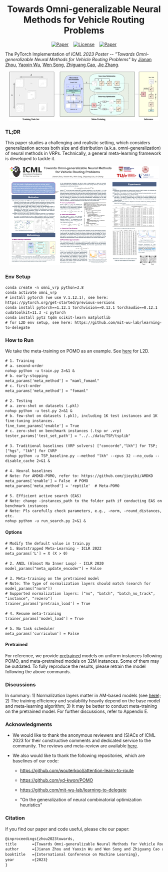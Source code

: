 <h1 align="center"> Towards Omni-generalizable Neural Methods for Vehicle Routing Problems </h1>

<p align="center">
      <a href="https://openreview.net/forum?id=PlFBOnVOFg"><img src="https://img.shields.io/badge/OpenReview-PDF-brightgreen" alt="Paper"></a>&nbsp;&nbsp;&nbsp;&nbsp;<a href="https://icml.cc/virtual/2023/poster/25267"><img alt="License" src="https://img.shields.io/static/v1?label=ICML'23&message=Hawaii&color=9cf"></a>&nbsp;&nbsp;&nbsp;&nbsp;<a href="https://github.com/RoyalSkye/Omni-VRP/blob/main/LICENSE"><img src="https://img.shields.io/badge/License-MIT-orange" alt="Paper"></a>
  </p>

The PyTorch Implementation of *ICML 2023 Poster -- "Towards Omni-generalizable Neural Methods for Vehicle Routing Problems"* by [Jianan Zhou](https://royalskye.github.io), [Yaoxin Wu](https://research.tue.nl/en/persons/yaoxin-wu), [Wen Song](https://songwenas12.github.io), [Zhiguang Cao](https://zhiguangcaosg.github.io), [Jie Zhang](https://personal.ntu.edu.sg/zhangj).

<p align="center"><img src="./imgs/overview.png" width=95%></p>

### TL;DR

This paper studies a challenging and realistic setting, which considers generalization across both size and distribution (a.k.a. omni-generalization) of neural methods in VRPs. Technically, a general meta-learning framework is developed to tackle it.

<p align="center">
  <img src="./imgs/ICML23_Sub16_Poster_4000x2667.png" width=95% alt="Poster"/>
</p>

### Env Setup

```shell
conda create -n omni_vrp python=3.8
conda activate omni_vrp
# install pytorch (we use V.1.12.1), see here: https://pytorch.org/get-started/previous-versions
conda install pytorch==1.12.1 torchvision==0.13.1 torchaudio==0.12.1 cudatoolkit=11.3 -c pytorch
conda install pytz tqdm scikit-learn matplotlib
# for L2D env setup, see here: https://github.com/mit-wu-lab/learning-to-delegate
```

### How to Run

We take the meta-training on POMO as an example. See [here](https://github.com/RoyalSkye/Omni-VRP/tree/main/L2D) for L2D.

```shell
# 1. Training
# a. second-order
nohup python -u train.py 2>&1 &
# b. early-stopping
meta_params['meta_method'] = "maml_fomaml"
# c. first-order
meta_params['meta_method'] = "fomaml"

# 2. Testing
# a. zero-shot on datasets (.pkl)
nohup python -u test.py 2>&1 &
# b. few-shot on datasets (.pkl), including 1K test instances and 1K fine-tuning instances.
fine_tune_params['enable'] = True
# c. zero-shot on benchmark instances (.tsp or .vrp)
tester_params['test_set_path'] = "../../data/TSP/tsplib"

# 3. Traditional baselines (VRP solvers) ["concorde","lkh"] for TSP; ["hgs", "lkh"] for CVRP
nohup python -u TSP_baseline.py --method "lkh" --cpus 32 --no_cuda --disable_cache 2>&1 &

# 4. Neural baselines
# Note: For AMDKD-POMO, refer to: https://github.com/jieyibi/AMDKD
meta_params['enable'] = False  # POMO
meta_params['meta_method'] = 'reptile'  # Meta-POMO

# 5. Efficient active search (EAS)
# Note: change -instances_path to the folder path if conducting EAS on benchmark instances
# Note: Pls carefully check parameters, e.g., -norm, -round_distances, etc.
nohup python -u run_search.py 2>&1 &
```

#### Options

```shell
# Modify the default value in train.py
# 1. Bootstrapped Meta-Learning - ICLR 2022
meta_params['L'] = X (X > 0)

# 2. ANIL (Almost No Inner Loop) - ICLR 2020
model_params["meta_update_encoder"] = False

# 3. Meta-training on the pretrained model
# Note: The type of normalization layers should match (search for model_params["norm"])
# Supported normalization layers: ["no", "batch", "batch_no_track", "instance", "rezero"]
trainer_params['pretrain_load'] = True

# 4. Resume meta-training 
trainer_params['model_load'] = True

# 5. No task scheduler
meta_params['curriculum'] = False
```

#### Pretrained

For reference, we provide [pretrained](https://github.com/RoyalSkye/Omni-VRP/tree/main/pretrained) models on uniform instances following POMO, and meta-pretrained models on 32M instances. Some of them may be outdated. To fully reproduce the results, please retrain the model following the above commands.

### Discussions

In summary: 1) Normalization layers matter in AM-based models (see [here](https://github.com/RoyalSkye/Omni-VRP/blob/main/POMO/TSP/TSPTrainer_meta.py#L58)); 2) The training efficiency and scalability heavily depend on the base model and meta-learning algorithm; 3) It may be better to conduct meta-training on the pretrained model. For further discussions, refer to Appendix E.

### Acknowledgments

* We would like to thank the anonymous reviewers and (S)ACs of ICML 2023 for their constructive comments and dedicated service to the community. The reviews and meta-review are available [here](https://github.com/RoyalSkye/Omni-VRP/blob/main/Reviews_ICML23.md).

* We also would like to thank the following repositories, which are baselines of our code:

  * https://github.com/wouterkool/attention-learn-to-route

  * https://github.com/yd-kwon/POMO

  * https://github.com/mit-wu-lab/learning-to-delegate

  * "On the generalization of neural combinatorial optimization heuristics"


### Citation

If you find our paper and code useful, please cite our paper:

```tex
@inproceedings{zhou2023towards,
title       ={Towards Omni-generalizable Neural Methods for Vehicle Routing Problems},
author      ={Jianan Zhou and Yaoxin Wu and Wen Song and Zhiguang Cao and Jie Zhang},
booktitle   ={International Conference on Machine Learning},
year        ={2023}
}
```
